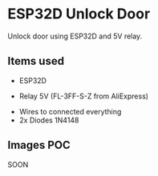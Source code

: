# ESP32D Unlock Door

Unlock door using ESP32D and 5V relay.

## Items used
* ESP32D
- Relay 5V (FL-3FF-S-Z from AliExpress)
+ Wires to connected everything
+ 2x Diodes 1N4148

## Images POC

  SOON
